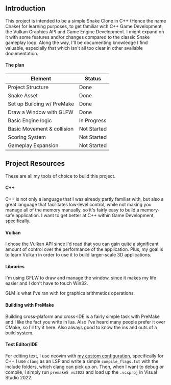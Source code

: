## Introduction

This project is intended to be a simple Snake Clone in C++ (Hence the name Cnake) for learning purposes, to get familiar with C++ Game Development, the Vulkan Graphics API and Game Engine Development. I might expand on it with some features and/or changes compared to the classic Snake gameplay loop. Along the way, I'll be documenting knowledge I find valuable, especially that which isn't all too clear in other available documentation.

#### The plan
| Element                    | Status        |
| ---                        | ---           |
| Project Structure          | Done          |
| Snake Asset                | Done          |
| Set up Building w/ PreMake | Done          |
| Draw a Window with GLFW    | Done          |
| Basic Engine logic         | In Progress   |
| Basic Movement & collision | Not Started   |
| Scoring System             | Not Started   |
| Gameplay Expansion         | Not Started   |

## Project Resources

These are all my tools of choice to build this project.

#### C++

C++ is not only a language that I was already partly familiar with, but also a great language that facilitates low-level control, while not making you manage all of the memory manually, so it's fairly easy to build a memory-safe application. I want to get better at C++ within Game Development, specifically.

#### Vulkan

I chose the Vulkan API since I'd read that you can gain quite a significant amount of control over the performance of the application. Plus, my goal is to learn Vulkan in order to use it to build larger-scale 3D applications.

#### Libraries

I'm using GFLW to draw and manage the window, since it makes my life easier and I don't have to touch Win32.

GLM is what I've ran with for graphics arithmetics operations.

#### Building with PreMake

Building cross-plaform and cross-IDE is a fairly simple task with PreMake and I like the fact you write in lua. Also I've heard many people prefer it over CMake, so I'll try it here. Also always good to know the ins and outs of a build system.

#### Text Editor/IDE

For editing text, I use neovim with [my custom configuration](https://github.com/FlyMandi/dotfiles/tree/main/nvim/), specifically for C++ I use `clang` as an LSP and write a simple `compile_flags.txt` with the include folders, which clang can pick up on. Then, when I want to debug or compile, I simply run `premake5 vs2022` and load up the `.vcxproj` in Visual Studio 2022.
